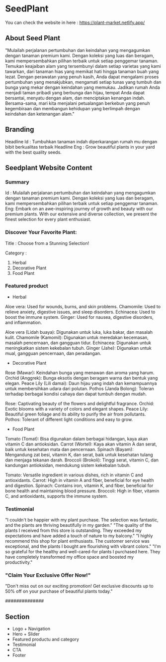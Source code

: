 # SeedPlant

You can check the website in here : https://plant-market.netlify.app/

## About Seed Plant

"Mulailah perjalanan pertumbuhan dan keindahan yang mengagumkan dengan tanaman premium kami. Dengan koleksi yang luas dan beragam, kami mempersembahkan pilihan terbaik untuk setiap penggemar tanaman. Temukan keajaiban alam yang tersembunyi dalam setiap varietas yang kami tawarkan, dari tanaman hias yang memikat hati hingga tanaman buah yang lezat. Dengan perawatan yang penuh kasih, Anda dapat mengalami proses pertumbuhan yang menakjubkan, mengamati setiap tunas yang tumbuh dan bunga yang mekar dengan keindahan yang memukau. Jadikan rumah Anda menjadi taman pribadi yang berbunga dan hijau, tempat Anda dapat bersantai, menyatu dengan alam, dan menciptakan kenangan indah. Bersama-sama, mari kita menjalani petualangan berkebun yang penuh kegembiraan dan membangun kehidupan yang berlimpah dengan keindahan dan ketenangan alam."

## Branding

Headline Id : Tumbuhkan tanaman indah diperkarangan rumah mu dengan bibit berkualitas terbaik
Headline Eng : Grow beautiful plants in your yard with the best quality seeds.

## Seedplant Website Content

### Summary

Id : Mulailah perjalanan pertumbuhan dan keindahan yang mengagumkan dengan tanaman premium kami. Dengan koleksi yang luas dan beragam, kami mempersembahkan pilihan terbaik untuk setiap penggemar tanaman.
Eng: Embark on an awe-inspiring journey of growth and beauty with our premium plants. With our extensive and diverse collection, we present the finest selection for every plant enthusiast.

### Discover Your Favorite Plant:

Title : Choose from a Stunning Selection!

Category :

1. Herbal
2. Decorative Plant
3. Food Plant

### Featured product

- Herbal

Aloe vera: Used for wounds, burns, and skin problems.
Chamomile: Used to relieve anxiety, digestive issues, and sleep disorders.
Echinacea: Used to boost the immune system.
Ginger: Used for nausea, digestive disorders, and inflammation.

Aloe vera (Lidah buaya): Digunakan untuk luka, luka bakar, dan masalah kulit.
Chamomile (Kamomil): Digunakan untuk meredakan kecemasan, masalah pencernaan, dan gangguan tidur.
Echinacea: Digunakan untuk meningkatkan sistem kekebalan tubuh.
Ginger (Jahe): Digunakan untuk mual, gangguan pencernaan, dan peradangan.

- Decorative Plant

Rose (Mawar): Keindahan bunga yang menawan dan aroma yang harum.
Orchid (Anggrek): Bunga eksotis dengan beragam warna dan bentuk yang elegan.
Peace Lily (Lili damai): Daun hijau yang indah dan kemampuannya untuk membersihkan udara dari polutan.
Pothos (Janda Bolong): Toleran terhadap berbagai kondisi cahaya dan dapat tumbuh dengan mudah.

Rose: Captivating beauty of the flowers and delightful fragrance.
Orchid: Exotic blooms with a variety of colors and elegant shapes.
Peace Lily: Beautiful green foliage and its ability to purify the air from pollutants.
Pothos: Tolerant of different light conditions and easy to grow.

- Food Plant

Tomato (Tomat): Bisa digunakan dalam berbagai hidangan, kaya akan vitamin C dan antioksidan.
Carrot (Wortel): Kaya akan vitamin A dan serat, baik untuk kesehatan mata dan pencernaan.
Spinach (Bayam): Mengandung zat besi, vitamin K, dan serat, baik untuk kesehatan tulang dan menjaga tekanan darah.
Broccoli (Brokoli): Tinggi serat, vitamin C, dan kandungan antioksidan, mendukung sistem kekebalan tubuh.

Tomato: Versatile ingredient in various dishes, rich in vitamin C and antioxidants.
Carrot: High in vitamin A and fiber, beneficial for eye health and digestion.
Spinach: Contains iron, vitamin K, and fiber, beneficial for bone health and maintaining blood pressure.
Broccoli: High in fiber, vitamin C, and antioxidants, supports the immune system.

### Testimonial

"I couldn't be happier with my plant purchase. The selection was fantastic, and the plants are thriving beautifully in my garden."
"The quality of the plants I received from this store is outstanding. They exceeded my expectations and have added a touch of nature to my balcony."
"I highly recommend this shop for plant enthusiasts. The customer service was exceptional, and the plants I bought are flourishing with vibrant colors."
"I'm so grateful for the healthy and well-cared-for plants I purchased here. They have completely transformed my office space and boosted my productivity."

### "Claim Your Exclusive Offer Now!"

"Don't miss out on our exciting promotion! Get exclusive discounts up to 50% off on your purchase of beautiful plants today."

##############

## Section

- Logo + Navigation
- Hero + Slider
- Featured productu and category
- Testimonial
- CTA
- Footer
